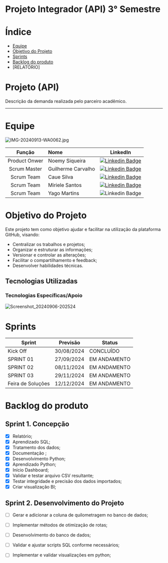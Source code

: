 # Projeto Integrador (API) 3° Semestre  

# Índice

* [Equipe](#equipe)
* [Objetivo do Projeto](#Projeto(API))
* [Sprints](#Sprints)
* [Backlog do produto](#Backlog-do-produto)
* [RELATÓRIO]


# Projeto (API) 
Descrição da demanda realizada pelo parceiro acadêmico.

--------------------------------------------------------------------------------------------------------------------------------------------------------------------------------------------------------------------------------------------------------------
# Equipe

![IMG-20240913-WA0062.jpg](https://github.com/user-attachments/assets/e7ebc23b-e9dc-40a0-9a44-b621157e5598)


|    Função     |                 Nome                                  |                                                                                                                         LinkedIn                                                                                                                                                      |
| :-----------: | :------------------------------------ | :---------------------------------------------------------------------------------------------------------------------------------------------------------------------------------------------------------------------------------------------------------------------------------------------: |
| Product Onwer |   Noemy Siqueira  |     [![Linkedin Badge](https://img.shields.io/badge/Linkedin-blue?style=flat-square&logo=Linkedin&logoColor=white)](https://www.linkedin.com/in/noemy-mtfasi-533975264?utm_source=share&utm_campaign=share_via&utm_content=profile&utm_medium=ios_app) 
| Scrum Master   |   Guilherme Carvalho     |           [![Linkedin Badge](https://img.shields.io/badge/Linkedin-blue?style=flat-square&logo=Linkedin&logoColor=white)](https://www.linkedin.com/in/guilherme-anthony-853606287/) | Scrum Team  | Karen Cecilía      |         [![Linkedin Badge](https://img.shields.io/badge/Linkedin-blue?style=flat-square&logo=Linkedin&logoColor=white)](https://www.linkedin.com/in/karen-cec%C3%ADlia-morais-57900a173) [
|  Scrum Team  |   Caue Silva |           [![Linkedin Badge](https://img.shields.io/badge/Linkedin-blue?style=flat-square&logo=Linkedin&logoColor=white)](https://www.linkedin.com/in/caue-santos-a01228288?utm_source=share&utm_campaign=share_via&utm_content=profile&utm_medium=android_app)
|  Scrum Team  |   Miriele Santos           |   [![Linkedin Badge](https://img.shields.io/badge/Linkedin-blue?style=flat-square&logo=Linkedin&logoColor=white)](https://www.linkedin.com/in/miriele-santos-7597a01a3?utm_source=share&utm_campaign=share_via&utm_content=profile&utm_medium=android_app) 
|  Scrum Team  |   Yago Martins     |           ![Linkedin Badge](https://img.shields.io/badge/Linkedin-blue?style=flat-square&logo=Linkedin&logoColor=white)|

# Objetivo do Projeto
Este projeto tem como objetivo ajudar e facilitar na utilização da plataforma GitHub, visando:
* Centralizar os trabalhos e projetos;
* Organizar e estruturar as informações;
* Versionar e controlar as alterações;
* Facilitar o compartilhamento e feedback;
* Desenvolver habilidades técnicas.

## Tecnologias Utilizadas

 ### Tecnologias Específicas/Apoio
![Screenshot_20240906-202524](https://github.com/user-attachments/assets/e7ebc23b-e9dc-40a0-9a44-b621157e5598)

# Sprints

Sprint | Previsão | Status| 
|------|--------|------|
|Kick Off | 30/08/2024 |CONCLUÍDO | 
|SPRINT 01| 27/09/2024 | EM ANDAMENTO |
|SPRINT 02| 08/11/2024 | EM ANDAMENTO  |
|SPRINT 03| 29/11/2024 | EM ANDAMENTO |
|Feira de Soluções| 12/12/2024 | EM ANDAMENTO |

  
# Backlog do produto


## Sprint 1. Concepção
- [x] Relatório;
- [x] Aprendizado SQL;
- [x] Tratamento dos dados;
- [x] Documentação ;
- [x] Desenvolvimento Python;
- [x] Aprendizado Python;
- [x] Início Dashboard;
- [x] Validar e testar arquivo CSV resultante;
- [x] Testar integridade e precisão dos dados importados;
- [x] Criar visualização BI;

## Sprint 2. Desenvolvimento do Projeto
- [ ] Gerar e adicionar a coluna de quilometragem no banco de dados;
- [ ] Implementar métodos de otimização de rotas;
- [ ] Desenvolvimento do banco de dados;
- [ ] Validar e ajustar scripts SQL conforme necessários;
- [ ] Implementar e validar visualizações em python;
      



